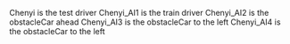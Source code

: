 Chenyi is the test driver
Chenyi_AI1 is the train driver
Chenyi_AI2 is the obstacleCar ahead
Chenyi_AI3 is the obstacleCar to the left
Chenyi_AI4 is the obstacleCar to the left